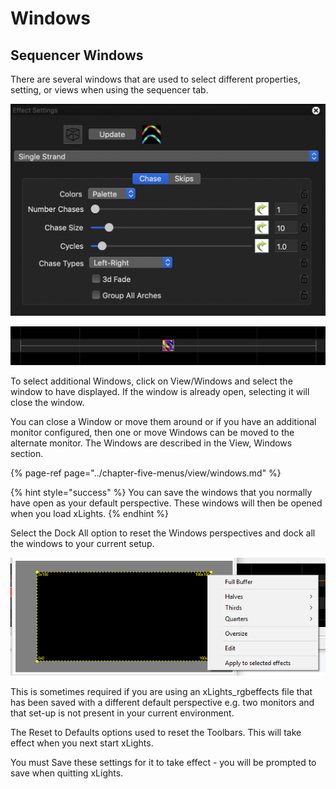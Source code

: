 # Windows

## Sequencer Windows

There are several windows that are used to select different properties, setting, or views when using the sequencer tab. 

![](../../.gitbook/assets/image%20%28659%29.png)

![](../../.gitbook/assets/image%20%28723%29.png)

To select additional Windows, click on View/Windows and select the window to have displayed.  If the window is already open, selecting it will close the window.

  
You can close a Window or move them around or if you have an additional monitor configured, then one or move Windows can be moved to the alternate monitor.  The Windows are described in the View, Windows section.

{% page-ref page="../chapter-five-menus/view/windows.md" %}

{% hint style="success" %}
You can save the windows that you normally have open as your default perspective.  These windows will then be opened when you load xLights.
{% endhint %}

Select the Dock All option to reset the Windows perspectives and dock all the windows to your current setup.

![](../../.gitbook/assets/image%20%28597%29.png)

This is sometimes required if you are using an xLights\_rgbeffects file that has been saved with a different default perspective e.g. two monitors and that set-up is not present in your current environment.

The Reset to Defaults options used to reset the Toolbars.  This will take effect when you next start xLights.

You must Save these settings for it to take effect - you will be prompted to save when quitting xLights.

